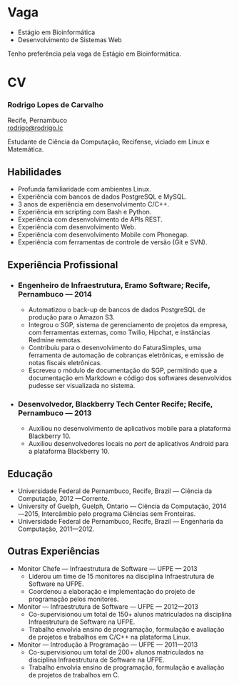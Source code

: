 Vaga
====

* Estágio em Bioinformática
* Desenvolvimento de Sistemas Web

Tenho preferência pela vaga de Estágio em Bioinformática.

CV
==

### Rodrigo Lopes de Carvalho
Recife, Pernambuco  
[rodrigo@rodrigo.lc](mailto:rodrigo@rodrigo.lc)

Estudante de Ciência da Computação, Recifense, viciado em Linux e Matemática.

Habilidades
-----------

* Profunda familiaridade com ambientes Linux.
* Experiência com bancos de dados PostgreSQL e MySQL.
* 3 anos de experiência em desenvolvimento C/C++.
* Experiência em scripting com Bash e Python.
* Experiência com desenvolvimento de APIs REST.
* Experiência com desenvolvimento Web.
* Experiência com desenvolvimento Mobile com Phonegap.
* Experiência com ferramentas de controle de versão (Git e SVN).

Experiência Profissional
------------------------

* ### Engenheiro de Infraestrutura, Eramo Software; Recife, Pernambuco — 2014
	* Automatizou o back-up de bancos de dados PostgreSQL de produção para o Amazon S3.
	* Integrou o SGP, sistema de gerenciamento de projetos da empresa, com ferramentas externas, como Twilio, Hipchat, e instâncias Redmine remotas.
	* Contribuiu para o desenvolvimento do FaturaSimples, uma ferramenta de automação de cobranças eletrônicas, e emissão de notas fiscais eletrônicas.
	* Escreveu o módulo de documentação do SGP, permitindo que a documentação em Markdown e código dos softwares desenvolvidos pudesse ser visualizada no sistema.

* ### Desenvolvedor, Blackberry Tech Center Recife; Recife, Pernambuco — 2013
	* Auxiliou no desenvolvimento de aplicativos mobile para a plataforma Blackberry 10.
	* Auxiliou desenvolvedores locais no *port* de aplicativos Android para a plataforma Blackberry 10.

Educação
--------

* Universidade Federal de Pernambuco, Recife, Brazil — Ciência da Computação, 2012 —Corrente.
* University of Guelph, Guelph, Ontario — Ciência da Computação, 2014—2015,
Intercâmbio pelo programa Ciências sem Fronteiras.
* Universidade Federal de Pernambuco, Recife, Brazil — Engenharia da Computação, 2011—2012.

Outras Experiências
-------------------

* Monitor Chefe — Infraestrutura de Software — UFPE — 2013
	* Liderou um time de 15 monitores na disciplina Infraestrutura de Software na UFPE.
	* Coordenou a elaboração e implementação do projeto de programação pelos monitores.
* Monitor — Infraestrutura de Software — UFPE — 2012—2013
	* Co-supervisionou um total de 150+ alunos matriculados na disciplina Infraestrutura de Software na UFPE.
	* Trabalho envolvia ensino de programação, formulação e avaliação de projetos e trabalhos em C/C++ na plataforma Linux.
* Monitor — Introdução à Programação — UFPE — 2011—2013
	* Co-supervisionou um total de 200+ alunos matriculados na disciplina Infraestrutura de Software na UFPE.
	* Trabalho envolvia ensino de programação, formulação e avaliação de projetos de trabalhos em C.
